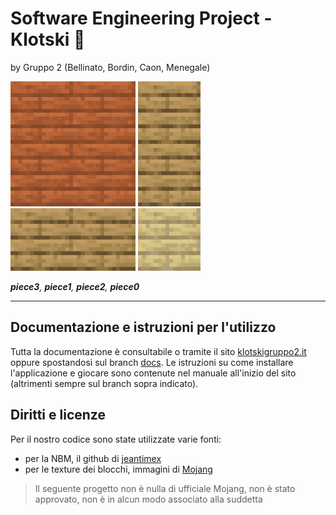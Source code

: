 # Software Engineering Project - Klotski 🧩
by Gruppo 2 (Bellinato, Bordin, Caon, Menegale)

![piece3](src/main/resources/com/klotski/app/img/piece3.png) ![piece1](src/main/resources/com/klotski/app/img/piece1.png) ![piece2](src/main/resources/com/klotski/app/img/piece2.png) ![piece0](src/main/resources/com/klotski/app/img/piece0.png)

_**piece3**, **piece1**, **piece2**, **piece0**_ 

---

## Documentazione e istruzioni per l'utilizzo
Tutta la documentazione è consultabile o tramite il sito [klotskigruppo2.it](bellins14.github.io/klotski_gruppo2) oppure spostandosi sul branch [docs](https://github.com/bellins14/klotski_gruppo2/tree/docs).
Le istruzioni su come installare l'applicazione e giocare sono contenute nel manuale all'inizio del sito (altrimenti sempre sul branch sopra indicato).

## Diritti e licenze
Per il nostro codice sono state utilizzate varie fonti:
* per la NBM, il github di [jeantimex](https://github.com/jeantimex/Klotski)
* per le texture dei blocchi, immagini di [Mojang](https://www.minecraft.net/en-us/terms#commercial)
> Il seguente progetto non è nulla di ufficiale Mojang, non è stato approvato, non è in alcun modo associato alla suddetta
